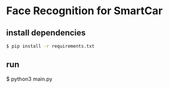 # Face Recognition for SmartCar


## install dependencies

``` bash
$ pip install -r requirements.txt
```

## run
$ python3 main.py
```
